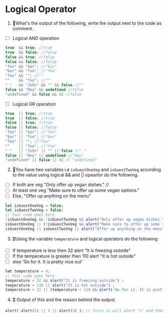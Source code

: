 # Logical Operator

1. 🥇What's the output of the following, write the output next to the code as comment.

* [ ] Logical AND operation

```js
true  && true; //true
true  && false; //false
false && true; //false
false && false; //false
"foo" && "bar"; //"bar"
"bar" && "foo"; //"foo"
"foo" && ""; //""
""    && "foo"; //""
" "   && "John" && "" && false //""
false && "Hey" && undefined //false
"undefined" && false && 42 //false
```

* [ ] Logical OR operation
```js
true  || true; //true
true  || false; //true
false || true; //true
false || false; //false
"foo" || "bar"; //"foo"
"bar" || "foo"; //"bar"
"foo" || ""; //"foo"
""    || "foo"; //"foo"
" "   || "John" || "" || false //" "
false || "Hey" || undefined //"Hey"
"undefined" || false || 42 // "undefined"
```

2. 🥈You have two variables i.e `isGuestOneVeg` and  `isGuestTwoVeg` according to the value using logical && and || opeartor do the following.

* [ ] If both are veg "Only offer up vegan dishes." //
* [ ] At least one veg  "Make sure to offer up some vegan options."
* [ ] Else, "Offer up anything on the menu"
```js
let isGuestOneVeg = false;
let isGuestTwoVeg = false;
// Your code goes here   
!isGuestOneVeg && !isGuestTwoVeg && alert("Only offer up vegan dishes.") ;
isGuestOneVeg || (!isGuestTwoVeg && alert("Make sure to offer up some vegan options.")) ;
isGuestOneVeg || isGuestTwoVeg || alert("Offer up anything on the menu") ;
```


3. 🎖Using the variable `temperature` and logical operators do the following
* [ ] If temperature is less then 32 alert "It is freezing outside"
* [ ] If the temperature is greater then 110 alert "It is hot outside"
* [ ] else 'Go for it. It is pretty nice out'
```js
let temperature = 4;
// Your code goes here
temperature < 32 && alert("It is freezing outside") ;
temperature > 110 || alert("It is hot outside") ;
temperature > 32 || (temperature < 110 && alert('Go for it. It is pretty nice out'))
```

4. 🎖 Output of this and the reason behind the output.
```js
alert( alert(1) || 2 || alert(3) ); // first it will alert "1" and then it will alert 2
``` 